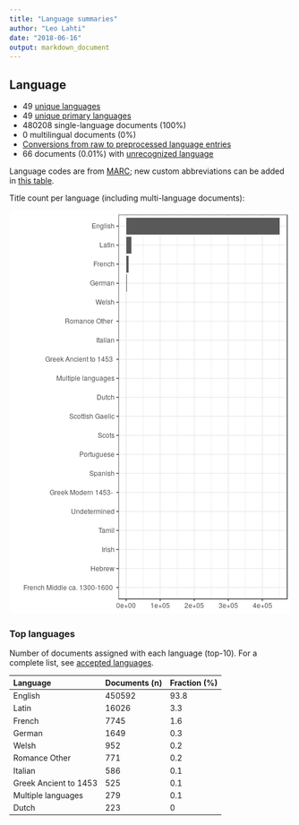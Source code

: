 ```yaml
---
title: "Language summaries"
author: "Leo Lahti"
date: "2018-06-16"
output: markdown_document
---
```


## Language

 * 49 [unique languages](output.tables/language_accepted.csv)
 * 49 [unique primary languages](output.tables/language_accepted.csv)  
 * 480208 single-language documents (100%)
 * 0 multilingual documents (0%) 
 * [Conversions from raw to preprocessed language entries](output.tables/language_conversions.csv) 
 * 66 documents (0.01%) with [unrecognized language](output.tables/language_discarded.csv)

Language codes are from [MARC](http://www.loc.gov/marc/languages/language_code.html); new custom abbreviations can be added in [this table](https://github.com/COMHIS/bibliographica/blob/master/inst/extdata/language_abbreviations.csv).

Title count per language (including multi-language documents):

![plot of chunk summarylang](figure/summarylang-1.png)


### Top languages

Number of documents assigned with each language (top-10). For a complete list,
see [accepted languages](output.tables/language_accepted.csv).


|Language              |Documents (n) |Fraction (%) |
|:---------------------|:-------------|:------------|
|English               |450592        |93.8         |
|Latin                 |16026         |3.3          |
|French                |7745          |1.6          |
|German                |1649          |0.3          |
|Welsh                 |952           |0.2          |
|Romance Other         |771           |0.2          |
|Italian               |586           |0.1          |
|Greek Ancient to 1453 |525           |0.1          |
|Multiple languages    |279           |0.1          |
|Dutch                 |223           |0            |

